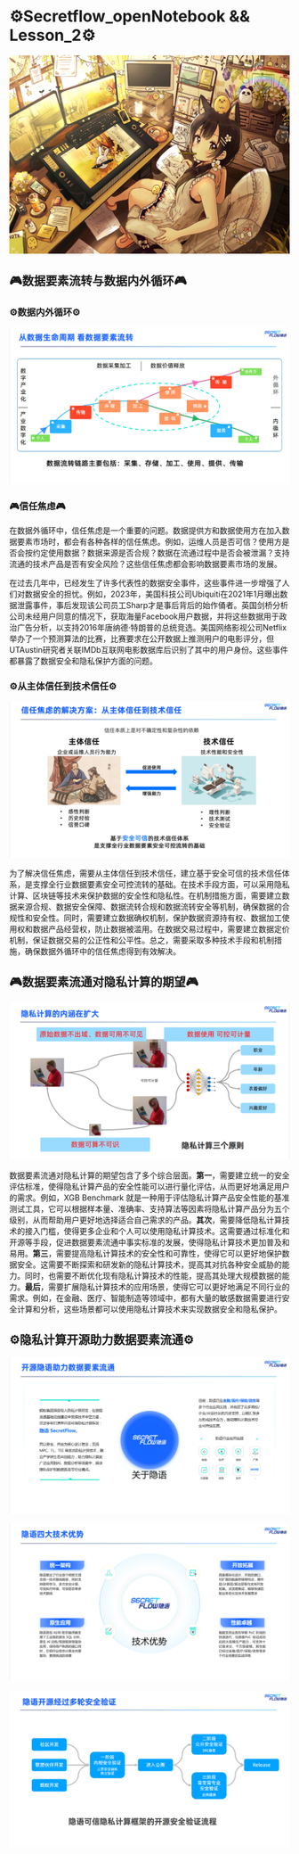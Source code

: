 # ⚙️Secretflow_openNotebook && Lesson_2⚙️

![pic](img/image_1.jpg)

## 🎮数据要素流转与数据内外循环🎮

### ⚙️数据内外循环⚙️

![pic](img/image_2.png)

### 🎮信任焦虑🎮

在数据外循环中，信任焦虑是一个重要的问题。数据提供方和数据使用方在加入数据要素市场时，都会有各种各样的信任焦虑。例如，运维人员是否可信？使用方是否会按约定使用数据？数据来源是否合规？数据在流通过程中是否会被泄漏？支持流通的技术产品是否有安全风险？这些信任焦虑都会影响数据要素市场的发展。

在过去几年中，已经发生了许多代表性的数据安全事件，这些事件进一步增强了人们对数据安全的担忧。例如，2023年，美国科技公司Ubiquiti在2021年1月曝出数据泄露事件，事后发现该公司员工Sharp才是事后背后的始作俑者。英国剑桥分析公司未经用户同意的情况下，获取海量Facebook用户数据，并将这些数据用于政治广告分析，以支持2016年唐纳德·特朗普的总统竞选。美国网络影视公司Netflix举办了一个预测算法的比赛，比赛要求在公开数据上推测用户的电影评分，但UTAustin研究者关联IMDb互联网电影数据库后识别了其中的用户身份。这些事件都暴露了数据安全和隐私保护方面的问题。

### ⚙️从主体信任到技术信任⚙️

![pic](img/image_3.png)

为了解决信任焦虑，需要从主体信任到技术信任，建立基于安全可信的技术信任体系，是支撑全行业数据要素安全可控流转的基础。在技术手段方面，可以采用隐私计算、区块链等技术来保护数据的安全性和隐私性。在机制措施方面，需要建立数据来源合规、数据安全保障、数据流转合规和数据流转安全等机制，确保数据的合规性和安全性。同时，需要建立数据确权机制，保护数据资源持有权、数据加工使用权和数据产品经营权，防止数据被滥用。在数据交易过程中，需要建立数据定价机制，保证数据交易的公正性和公平性。总之，需要采取多种技术手段和机制措施，确保数据外循环中的信任焦虑得到有效解决。

## 🎮数据要素流通对隐私计算的期望🎮

![pic](img/image_4.png)

数据要素流通对隐私计算的期望包含了多个综合层面。**第一**，需要建立统一的安全评估标准，使得隐私计算产品的安全性能可以进行量化评估，从而更好地满足用户的需求。例如，XGB Benchmark 就是一种用于评估隐私计算产品安全性能的基准测试工具，它可以根据样本量、准确率、支持算法等因素将隐私计算产品分为五个级别，从而帮助用户更好地选择适合自己需求的产品。**其次**，需要降低隐私计算技术的接入门槛，使得更多企业和个人可以使用隐私计算技术。这需要通过标准化和开源等手段，促进数据要素流通中事实标准的发展，使得隐私计算技术更加普及和易用。**第三**，需要提高隐私计算技术的安全性和可靠性，使得它可以更好地保护数据安全。这需要不断探索和研发新的隐私计算技术，提高其对抗各种安全威胁的能力。同时，也需要不断优化现有隐私计算技术的性能，提高其处理大规模数据的能力。**最后**，需要扩展隐私计算技术的应用场景，使得它可以更好地满足不同行业的需求。例如，在金融、医疗、智能制造等领域中，都有大量的敏感数据需要进行安全计算和分析，这些场景都可以使用隐私计算技术来实现数据安全和隐私保护。

## ⚙️隐私计算开源助力数据要素流通⚙️

![pic](img/image_5.png)

![pic](img/image_6.png)

![pic](img/image_7.png)
